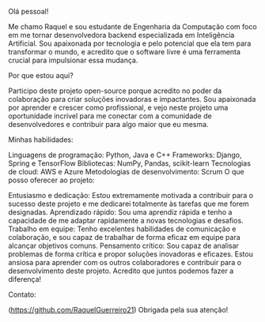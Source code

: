 Olá pessoal!

Me chamo Raquel e sou estudante de Engenharia da Computação com foco em me tornar desenvolvedora backend especializada em Inteligência Artificial. Sou apaixonada por tecnologia e pelo potencial que ela tem para transformar o mundo, e acredito que o software livre é uma ferramenta crucial para impulsionar essa mudança.

Por que estou aqui?

Participo deste projeto open-source porque acredito no poder da colaboração para criar soluções inovadoras e impactantes. Sou apaixonada por aprender e crescer como profissional, e vejo neste projeto uma oportunidade incrível para me conectar com a comunidade de desenvolvedores e contribuir para algo maior que eu mesma.

Minhas habilidades:

Linguagens de programação: Python, Java e C++
Frameworks: Django, Spring e TensorFlow
Bibliotecas: NumPy, Pandas, scikit-learn
Tecnologias de cloud: AWS e Azure
Metodologias de desenvolvimento: Scrum
O que posso oferecer ao projeto:

Entusiasmo e dedicação: Estou extremamente motivada a contribuir para o sucesso deste projeto e me dedicarei totalmente às tarefas que me forem designadas.
Aprendizado rápido: Sou uma aprendiz rápida e tenho a capacidade de me adaptar rapidamente a novas tecnologias e desafios.
Trabalho em equipe: Tenho excelentes habilidades de comunicação e colaboração, e sou capaz de trabalhar de forma eficaz em equipe para alcançar objetivos comuns.
Pensamento crítico: Sou capaz de analisar problemas de forma crítica e propor soluções inovadoras e eficazes.
Estou ansiosa para aprender com os outros colaboradores e contribuir para o desenvolvimento deste projeto. Acredito que juntos podemos fazer a diferença!

Contato:

(https://github.com/RaquelGuerreiro21)
Obrigada pela sua atenção!
